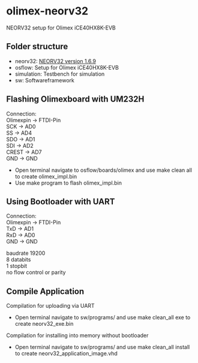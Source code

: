 # olimex-neorv32
 NEORV32 setup for Olimex iCE40HX8K-EVB
## Folder structure
* neorv32: [NEORV32 version 1.6.9](https://github.com/stnolting/neorv32)
* osflow: Setup for Olimex iCE40HX8K-EVB
* simulation: Testbench for simulation
* sw: Softwareframework

## Flashing Olimexboard with UM232H

Connection:  
Olimexpin -> FTDI-Pin  
SCK -> AD0  
SS -> AD4  
SDO -> AD1  
SDI -> AD2  
CREST -> AD7   
GND -> GND  

* Open terminal navigate to osflow/boards/olimex and use make clean all to create olimex_impl.bin  
* Use make program to flash olimex_impl.bin

## Using Bootloader with UART

Connection:  
Olimexpin -> FTDI-Pin  
TxD -> AD1  
RxD -> AD0  
GND -> GND  

baudrate 19200  
8 databits  
1 stopbit  
no flow control or parity  

## Compile Application

Compilation for uploading via UART  
* Open terminal navigate to sw/programs/<application folder> and use make clean_all exe to create neorv32_exe.bin  

Compilation for installing into memory without bootloader  
* Open terminal navigate to sw/programs/<application folder> and use make clean_all install to create neorv32_application_image.vhd  




